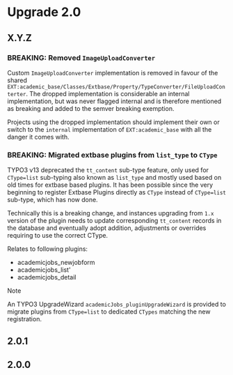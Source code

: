 # Upgrade 2.0

## X.Y.Z

### BREAKING: Removed `ImageUploadConverter`

Custom `ImageUploadConverter` implementation is removed in favour of the shared
`EXT:academic_base/Classes/Extbase/Property/TypeConverter/FileUploadConterter`.
The dropped implementation is considerable an internal implementation, but was
never flagged internal and is therefore mentioned as breaking and added to the
semver breaking exemption.

Projects using the dropped implementation should implement their own or switch
to the `internal` implementation of `EXT:academic_base` with all the danger it
comes with.

### BREAKING: Migrated extbase plugins from `list_type` to `CType`

TYPO3 v13 deprecated the `tt_content` sub-type feature, only used for `CType=list` sub-typing also known
as `list_type` and mostly used based on old times for extbase based plugins. It has been possible since
the very beginning to register Extbase Plugins directly as `CType` instead of `CType=list` sub-type, which
has now done.

Technically this is a breaking change, and instances upgrading from `1.x` version of the plugin needs to
update corresponding `tt_content` records in the database and eventually adopt addition, adjustments or
overrides requiring to use the correct CType.

Relates to following plugins:

* academicjobs_newjobform
* academicjobs_list'
* academicjobs_detail

> [!NOTE]
> An TYPO3 UpgradeWizard `academicJobs_pluginUpgradeWizard` is provided to migrate
> plugins from `CType=list` to dedicated `CTypes` matching the new registration.

## 2.0.1

## 2.0.0
